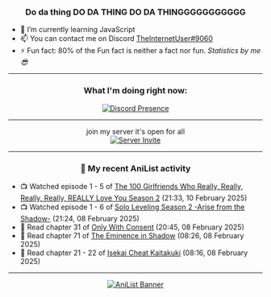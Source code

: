 <div align="center">

### Do da thing DO DA THING DO DA THINGGGGGGGGGGG
</div>

- 🌱 I’m currently learning JavaScript
- 📫 You can contact me on Discord [TheInternetUser#9060](https://discord.com/users/534117072796385300)
- ⚡ Fun fact: 80% of the Fun fact is neither a fact nor fun. _Statistics by me 😎_
<hr>

<div align="center">

### What I'm doing right now:
[![Discord Presence](https://lanyard.cnrad.dev/api/534117072796385300)](https://discord.com/users/534117072796385300)
<hr>

join my server it's open for all <br>
[![Server Invite](https://invidget.switchblade.xyz/bfYgVHxrSs)](https://discord.gg/bfYgVHxrSs)

<hr>
  
### 🌸 My recent AniList activity

</div>

<!-- ANILIST_ACTIVITY:start -->

-   📺 Watched episode 1 - 5 of [The 100 Girlfriends Who Really, Really, Really, Really, REALLY Love You Season 2](https://anilist.co/anime/172258) (21:33, 10 February 2025)
-   📺 Watched episode 1 - 6 of [Solo Leveling Season 2 -Arise from the Shadow-](https://anilist.co/anime/176496) (21:24, 08 February 2025)
-   📖 Read chapter 31 of [Only With Consent](https://anilist.co/manga/128789) (20:45, 08 February 2025)
-   📖 Read chapter 71 of [The Eminence in Shadow](https://anilist.co/manga/106758) (08:26, 08 February 2025)
-   📖 Read chapter 21 - 22 of [Isekai Cheat Kaitakuki](https://anilist.co/manga/117767) (08:16, 08 February 2025)

<!-- ANILIST_ACTIVITY:end -->
<hr>

<div align="center">

[![AniList Banner](https://img.anili.st/User/929966)](https://anilist.co/user/TheInternetUser)

<!-- ![Profile views](https://gpvc.arturio.dev/TheInternetUse7) Since 2023-01-09 -->
<br>


</div>

